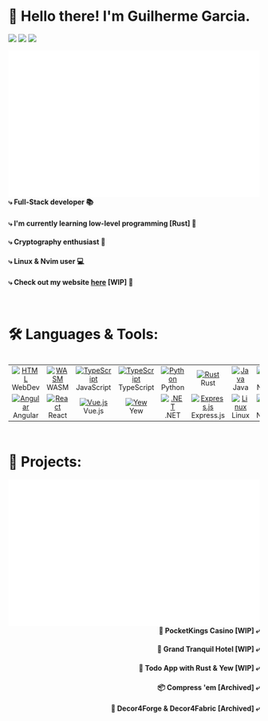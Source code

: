 <h1 style="border-bottom: 0;">👋 Hello there! I'm Guilherme Garcia.</h1> 

![](https://komarev.com/ghpvc/?username=GmsGarcia&style=for-the-badge)
[![](https://shields.io/badge/CurseForge-Profile-F16436?logo=curseforge&style=for-the-badge&logoColor=F16436)](https://www.curseforge.com/members/gmsg4rci4/projects)
[![](https://img.shields.io/badge/LinkedIn-0077B5?style=for-the-badge&logo=linkedin&logoColor=white)](https://www.linkedin.com/in/guilherme-garcia-54652420b/)

<a>
  <img src="https://raw.githubusercontent.com/GmsGarcia/github-stats-transparent/output/generated/overview.svg" alt="github-stats" align="right" />
</a>

<h4 align="left">⤷ Full-Stack developer 📚</h4>
<h4 align="left">⤷ I'm currently learning low-level programming [Rust] 🦀</h4>
<h4 align="left">⤷ Cryptography enthusiast 🔐</h4>
<h4 align="left">⤷ Linux & Nvim user 💻</h4>
<h4 align="left">⤷ Check out my website <a href="https://gmsgarcia.pt">here</a> [WIP] 🌆</h4>
<br>

# 🛠️ Languages & Tools:

<table id="l_t" align="left">
  <tr>
    <td align="center" width="96">
      <a href="#l_t">
        <img src="https://upload.wikimedia.org/wikipedia/commons/thumb/3/38/HTML5_Badge.svg/800px-HTML5_Badge.svg.png" width="48" height="48" alt="HTML" />
      </a>
        <br>WebDev
    </td>
    <td align="center" width="96">
      <a href="#l_t">
        <img src="https://upload.wikimedia.org/wikipedia/commons/thumb/1/1f/WebAssembly_Logo.svg/1200px-WebAssembly_Logo.svg.png" width="48" height="48" alt="WASM" />
      </a>
      <br>WASM
    </td>
    <td align="center" width="96">
      <a href="#l_t">
        <img src="https://upload.wikimedia.org/wikipedia/commons/thumb/6/6a/JavaScript-logo.png/600px-JavaScript-logo.png" width="48" height="48" alt="TypeScript" />
      </a>
      <br>JavaScript
    </td>
    <td align="center" width="96">
      <a href="#l_t">
        <img src="https://titrias.com/files/2022/04/typescript.png" width="48" height="48" alt="TypeScript" />
      </a>
      <br>TypeScript
    </td>
    <td align="center" width="96">
      <a href="#l_t">
        <img src="https://upload.wikimedia.org/wikipedia/commons/thumb/c/c3/Python-logo-notext.svg/1869px-Python-logo-notext.svg.png" width="48" height="48" alt="Python" />
      </a>
      <br>Python
    </td>
    <td align="center" width="96">
      <a href="#l_t">
        <img src="https://rust-lang.org/logos/rust-logo-512x512.png" width="48" height="48" alt="Rust" />
      </a>
      <br>Rust
    </td>
    <td align="center" width="96">
      <a href="#l_t">
        <img src="https://upload.wikimedia.org/wikipedia/pt/thumb/3/30/Java_programming_language_logo.svg/1200px-Java_programming_language_logo.svg.png" width="24" height="48" alt="Java" />
      </a>
      <br>Java
    </td>
    <td align="center" width="96"> 
      <a href="#l_t">
        <img src="https://static-00.iconduck.com/assets.00/node-js-icon-454x512-nztofx17.png" width="48" height="52" alt="Node.js" />
      </a>
      <br>Node.js
    </td>
  </tr>
  <tr></tr>
  <tr>
    <td align="center" width="96">
      <a href="#l_t">
        <img src="https://upload.wikimedia.org/wikipedia/commons/thumb/c/cf/Angular_full_color_logo.svg/2048px-Angular_full_color_logo.svg.png" width="48" height="48" alt="Angular" />
      </a>
      <br>Angular
    </td>
    <td align="center" width="96">
      <a href="#l_t">
        <img src="https://upload.wikimedia.org/wikipedia/commons/thumb/a/a7/React-icon.svg/2300px-React-icon.svg.png" width="56" height="48" alt="React" />
      </a>
      <br>React
    </td>
    <td align="center" width="96">
      <a href="#l_t">
        <img src="https://upload.wikimedia.org/wikipedia/commons/thumb/9/95/Vue.js_Logo_2.svg/1184px-Vue.js_Logo_2.svg.png" width="48" height="48" alt="Vue.js" />
      </a>
      <br>Vue.js
    </td>
    <td align="center" width="96">
      <a href="#l_t">
        <img src="https://yew.rs/img/logo.svg" width="48" height="48" alt="Yew" />
      </a>
      <br>Yew
    </td>
    <td align="center" width="96">
      <a href="#l_t">
        <img src="https://upload.wikimedia.org/wikipedia/commons/thumb/e/ee/.NET_Core_Logo.svg/1024px-.NET_Core_Logo.svg.png" width="48" height="48" alt=".NET" />
      </a>
      <br>.NET
    </td>
    <td align="center" width="96"> 
      <a href="#l_t">
        <img src="https://encrypted-tbn0.gstatic.com/images?q=tbn:ANd9GcQLA972a1NXwGHTIpgjxpRdu1DD5te1evggDgjNvM_FcbtGxaPYrHbV27RNzJSA_ZhrY28&usqp=CAU" width="48" height="48" alt="Express.js" />
      </a>
      <br>Express.js
    </td>
    <td align="center"  width="96">
      <a href="#l_t">
        <img src="https://upload.wikimedia.org/wikipedia/commons/thumb/3/35/Tux.svg/1200px-Tux.svg.png" width="48" height="48" alt="Linux" />
      </a>
      <br>Linux
    </td>
    <td align="center" width="96">
      <a href="#l_t">
        <img src="https://upload.wikimedia.org/wikipedia/commons/thumb/3/3a/Neovim-mark.svg/1200px-Neovim-mark.svg.png" width="48" height="52" alt="NeoVim" />
      </a>
      <br>NeoVim
    </td>
  </tr>
</table>

<br><br><br><br>
<br><br><br><br><br>

# 📂 Projects:
<p>
  <img src="https://raw.githubusercontent.com/GmsGarcia/github-stats-transparent/output/generated/languages.svg" alt="github-stats-2" align="left" />
</p>

<h4 align="right">🎰 PocketKings Casino [WIP] ⤶</h4>
<h4 align="right">🏨 Grand Tranquil Hotel [WIP] ⤶</h4>
<h4 align="right">📝 Todo App with Rust & Yew [WIP] ⤶</h4>
<h4 align="right">📦 Compress 'em [Archived] ⤶</h4>
<h4 align="right">🌄 Decor4Forge & Decor4Fabric [Archived] ⤶</h4>
